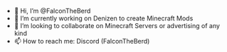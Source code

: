 - 👋 Hi, I’m @FalconTheBerd
- 🌱 I’m currently working on Denizen to create Minecraft Mods
- 💞️ I’m looking to collaborate on Minecraft Servers or advertising of any kind
- 📫 How to reach me: Discord (FalconTheBerd)
